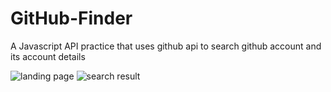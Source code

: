 # GitHub-Finder
A Javascript API practice that uses github api to search github account and its account details

![landing page]("/1.PNG")
![search result]("/2.PNG")
